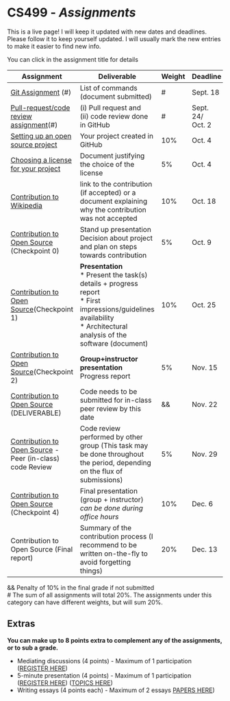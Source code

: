 # CS499 - *Assignments*

This is a live page! I will keep it updated with new dates and deadlines. Please follow it to keep yourself updated. I will usually mark the new entries to make it easier to find new info.

You can click in the assignment title for details

| Assignment                                                   | Deliverable                                                  | Weight | Deadline             |
| ------------------------------------------------------------ | ------------------------------------------------------------ | ------ | -------------------- |
| [Git Assignment](assignments/gitAssignment.md) (#)           | List of commands (document submitted)                        | #      | Sept. 18             |
| [Pull-request/code review assignment](assignments/PRcodeReview.md)(#) | (i) Pull request and<br>(ii) code review done in GitHub      | #      | Sept. 24/<br> Oct. 2 |
| [Setting up an open source project](assignments/openYourProject.md) | Your project created in GitHub                               | 10%    | Oct. 4              |
| [Choosing a license for your project](assignments/license.md) | Document justifying the choice of the license                | 5%     | Oct. 4               |
| [Contribution to Wikipedia](assignments/wikipedia.md)        | link to the contribution (if accepted) or a document explaining why the contribution was not accepted | 10%    | Oct. 18              |
| [Contribution to Open Source](assignments/contribution.md) (Checkpoint 0) | Stand up presentation<br>Decision about project and plan on steps towards contribution | 5%     | Oct. 9               |
| [Contribution to Open Source](assignments/contribution.md)(Checkpoint 1) | **Presentation<br>**\* Present the task(s) details + progress report<br>* First impressions/guidelines availability<br>* Architectural analysis of the software (document) | 10%    | Oct. 25              |
| [Contribution to Open Source](assignments/contribution.md)(Checkpoint 2) | **Group+instructor presentation**<br>Progress report         | 5%     | Nov. 15              |
| [Contribution to Open Source](assignments/contribution.md) (DELIVERABLE) | Code needs to be submitted for in-class peer review by this date | &&     | Nov. 22              |
| [Contribution to Open Source](assignments/contribution.md) - Peer (in-class) code Review | Code review performed by other group (This task may be done throughout the period, depending on the flux of submissions) | 5%     | Nov.  29             |
| [Contribution to Open Source](assignments/contribution.md) (Checkpoint 4) | Final presentation (group + instructor)<br>*can be done during office hours* | 10%    | Dec. 6               |
| Contribution to Open Source (Final report)                   | Summary of the contribution process (I recommend to be written on-the-fly to avoid forgetting things) | 20%    | Dec. 13              |

&& Penalty of 10% in the final grade if not submitted<br>\# The sum of all assignments will total 20%. The assignments under this category can have different weights, but will sum 20%.



## Extras 

**You can make up to 8 points extra to complement any of the assignments, or to sub a grade.**

* Mediating discussions (4 points) - Maximum of 1 participation ([REGISTER HERE](assignments/mediatingSchedule.md))
* 5-minute presentation (4 points) - Maximum of 1 participation ([REGISTER HERE](assignments/shortTalkSchedule.md)) ([TOPICS HERE](shorttalks.md))
* Writing essays (4 points each) - Maximum of 2 essays [PAPERS HERE](papers.md))
